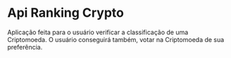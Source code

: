 # Api Ranking Crypto
Aplicação feita para o usuário verificar a classificação de uma Criptomoeda.
O usuário conseguirá também, votar na Criptomoeda de sua preferência.
